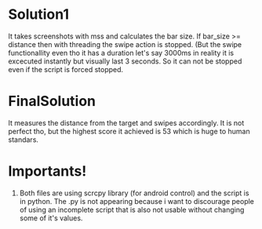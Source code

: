 # Solution1
It takes screenshots with mss and calculates the bar size. If bar_size >= distance then with threading the swipe action is stopped. (But the swipe functionallity even tho it has a duration let's say 3000ms in reality it is excecuted instantly but visually last 3 seconds. So it can not be stopped even if the script is forced stopped.
# FinalSolution
It measures the distance from the target and swipes accordingly. It is not perfect tho, but the highest score it achieved is 53 which is huge to human standars. 

# Importants!
1) Both files are using scrcpy library (for android control) and the script is in python. The .py is not appearing because i want to discourage people of using an incomplete script that is also not usable without changing some of it's values.
